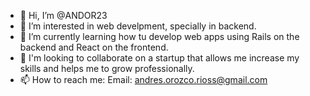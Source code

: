- 👋 Hi, I’m @ANDOR23
- 👀 I’m interested in web develpment, specially in backend.
- 🌱 I’m currently learning how tu develop web apps using Rails on the backend and React on the frontend.
- 💞️ I'm looking to collaborate on a startup that allows me increase my skills and helps me to grow professionally.
- 📫 How to reach me: Email: andres.orozco.rioss@gmail.com 

<!---
ANDOR23/ANDOR23 is a ✨ special ✨ repository because its `README.md` (this file) appears on your GitHub profile.
You can click the Preview link to take a look at your changes.
--->
